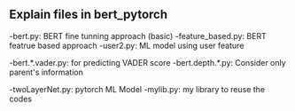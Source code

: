 ## Explain files in bert_pytorch 

-bert.py: BERT fine tunning approach (basic)
-feature_based.py: BERT featrue based approach
-user2.py: ML model using user feature

-bert.\*.vader.py: for predicting VADER score
-bert.depth.\*.py: Consider only parent's information

-twoLayerNet.py: pytorch ML Model
-mylib.py: my library to reuse the codes


